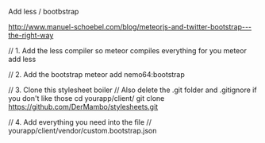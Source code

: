 Add less / bootbstrap


http://www.manuel-schoebel.com/blog/meteorjs-and-twitter-bootstrap---the-right-way

// 1. Add the less compiler so meteor compiles everything for you
meteor add less

// 2. Add the bootstrap
meteor add nemo64:bootstrap

// 3. Clone this stylesheet boiler
// Also delete the .git folder and .gitignore if you don't like those
cd yourapp/client/
git clone https://github.com/DerMambo/stylesheets.git

// 4. Add everything you need into the file
// yourapp/client/vendor/custom.bootstrap.json
